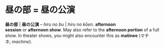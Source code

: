 # 昼の部 = 昼の公演

**昼の部** | **昼の公演** – *hiru no bu* | *hiru no kōen*. **afternoon session** or **afternoon show**. May also refer to the **afternoon portion** of a full show. In theater shows, you might also encounter this as **matinee** (マチネ; *machine*).
